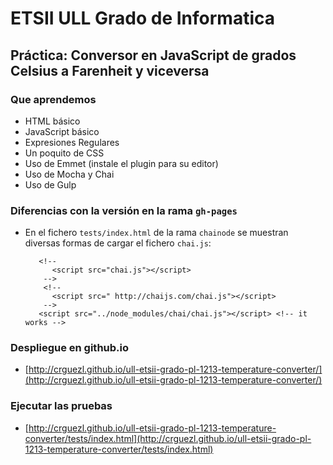 # ETSII ULL Grado de Informatica

## Práctica: Conversor en JavaScript de grados Celsius a Farenheit y viceversa

### Que aprendemos

* HTML básico
* JavaScript básico
* Expresiones Regulares
* Un poquito de CSS
* Uso de Emmet (instale el plugin para su editor)
* Uso de Mocha y Chai 
* Uso de Gulp

### Diferencias con la versión en la rama `gh-pages`

* En el fichero `tests/index.html` de la rama `chainode` se muestran diversas formas de cargar el fichero `chai.js`:

         <!-- 
            <script src="chai.js"></script>
          -->
          <!--
            <script src=" http://chaijs.com/chai.js"></script> 
          -->
         <script src="../node_modules/chai/chai.js"></script> <!-- it works -->





### Despliegue en github.io

* [http://crguezl.github.io/ull-etsii-grado-pl-1213-temperature-converter/](http://crguezl.github.io/ull-etsii-grado-pl-1213-temperature-converter/)

### Ejecutar las pruebas

* [http://crguezl.github.io/ull-etsii-grado-pl-1213-temperature-converter/tests/index.html](http://crguezl.github.io/ull-etsii-grado-pl-1213-temperature-converter/tests/index.html)
